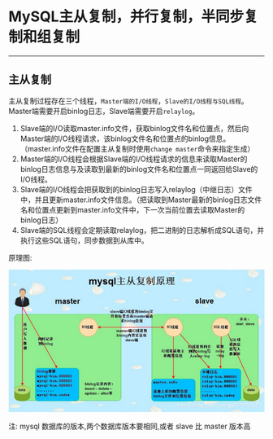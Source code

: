 # MySQL主从复制，并行复制，半同步复制和组复制

------

## 主从复制

主从复制过程存在三个线程，`Master端的I/O线程`，`Slave的I/O线程与SQL线程`。Master端需要开启binlog日志，Slave端需要开启`relaylog`。

 1. Slave端的I/O读取master.info文件，获取binlog文件名和位置点，然后向Master端的I/O线程请求，该binlog文件名和位置点的binlog信息。（master.info文件在配置主从复制时使用`change master`命令来指定生成）
 2. Master端的I/O线程会根据Slave端的I/O线程请求的信息来读取Master的binlog日志信息与及读取到最新的binlog文件名和位置点一同返回给Slave的I/O线程。
 3. Slave端的I/O线程会把获取到的binlog日志写入relaylog（中继日志）文件中，并且更新master.info文件信息。（把读取到Master最新的binlog日志文件名和位置点更新到master.info文件中，下一次当前位置去读取Master的binlog日志）
 4. Slave端的SQL线程会定期读取relaylog，把二进制的日志解析成SQL语句，并执行这些SQL语句，同步数据到从库中。

原理图:

![Mysql主从复制原理](./shortcut/msql_master_salve.png)

注: mysql 数据库的版本,两个数据库版本要相同,或者 slave 比 master 版本高
